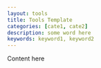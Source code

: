 ```yaml
---
layout: tools
title: Tools Template
categories: [cate1, cate2]
description: some word here
keywords: keyword1, keyword2
---
```


Content here

